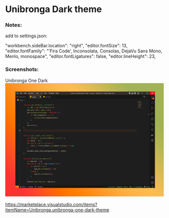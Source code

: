 # Unibronga Dark theme


### Notes:

add to settings.json:

"workbench.sideBar.location": "right",
"editor.fontSize": 13,
"editor.fontFamily": "'Fira Code', Inconsolata, Consolas, DejaVu Sans Mono, Menlo, monospace",
"editor.fontLigatures": false,
"editor.lineHeight": 23,

### Screenshots:

Unibronga One Dark
![JavaScript screenshot](./screenshots/theme.png)



https://marketplace.visualstudio.com/items?itemName=Unibronga.unibronga-one-dark-theme
